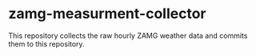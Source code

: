 # zamg-measurment-collector

This repository collects the raw hourly ZAMG weather data and commits them to this repository.
